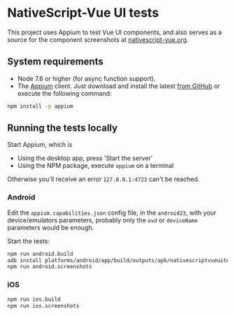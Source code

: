 # NativeScript-Vue UI tests
This project uses Appium to test Vue UI components, and also serves as a source for the
component screenshots at [nativescript-vue.org](https://nativescript-vue.org/).

## System requirements
* Node 7.6 or higher (for async function support).
* The [Appium](http://appium.io/) client. Just download and install the latest [from GitHub](https://github.com/appium/appium-desktop/releases/latest) or execute the following command:

```bash
npm install -g appium
```

## Running the tests locally

Start Appium, which is

* Using the desktop app, press 'Start the server'
* Using the NPM package, execute `appium` on a terminal

Otherwise you'll receive an error `127.0.0.1:4723` can't be reached.

### Android

Edit the `appium.capabilities.json` config file, in the `android23`, with your device/emulators parameters, probably only the `avd` or `deviceName` parameters would be enough.

Start the tests:

```bash
npm run android.build
adb install platforms/android/app/build/outputs/apk/nativescriptvueuitests-debug.apk
npm run android.screenshots
```

### iOS

```bash
npm run ios.build
npm run ios.screenshots
```

